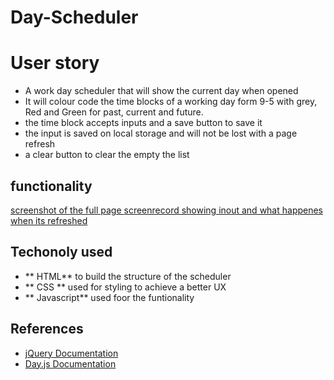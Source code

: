 # Day-Scheduler
# User story
- A work day scheduler that will show the current day when opened
- It will colour code the time blocks of a working day form 9-5 with grey, Red and  Green for past, current and future. 
-  the time block accepts inputs and a save button to save it 
- the input is saved on local storage and will not be lost with a page refresh
-  a clear button to clear the empty the list 

## functionality 
[screenshot of the full page ](/images/Screenshot%202024-02-18%20at%2012.11.43.png)
[screenrecord showing inout and what happenes when its refreshed ](/images/Screen%20Recording%202024-02-18%20at%2012.09.25.mov)

## Techonoly used
- ** HTML** to build the structure of the scheduler 
- ** CSS ** used for styling to achieve a better UX
- ** Javascript** used foor the funtionality 
## References
- [jQuery Documentation](https://api.jquery.com/)
- [Day.js Documentation](https://day.js.org/)